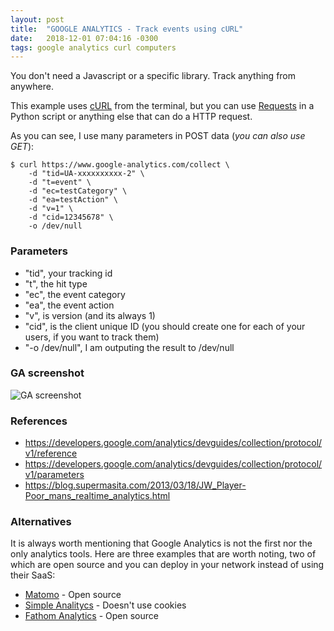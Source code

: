 ```yaml
---
layout: post
title:  "GOOGLE ANALYTICS - Track events using cURL"
date:   2018-12-01 07:04:16 -0300
tags: google analytics curl computers 
---
```

You don't need a Javascript or a specific library. Track anything from anywhere.

This example uses [cURL](https://curl.haxx.se/) from the terminal, but you can use [Requests](http://docs.python-requests.org/en/master/) in a Python script or anything else that can do a HTTP request. 

As you can see, I use many parameters in POST data (_you can also use GET_):
```
$ curl https://www.google-analytics.com/collect \
    -d "tid=UA-xxxxxxxxxx-2" \
    -d "t=event" \ 
    -d "ec=testCategory" \ 
    -d "ea=testAction" \ 
    -d "v=1" \ 
    -d "cid=12345678" \
    -o /dev/null
```

### Parameters
* "tid", your tracking id
* "t", the hit type
* "ec", the event category
* "ea", the event action
* "v", is version (and its always 1)
* "cid", is the client unique ID (you should create one for each of your users, if you want to track them)
* "-o /dev/null", I am outputing the result to /dev/null

### GA screenshot
![GA screenshot](https://blog.supermasita.com/assets/posts_pics/2018-12-01-GOOGLE_ANALYTICS-Track_events_using_cURL.pic01.png)


### References
* <https://developers.google.com/analytics/devguides/collection/protocol/v1/reference>
* <https://developers.google.com/analytics/devguides/collection/protocol/v1/parameters>
* <https://blog.supermasita.com/2013/03/18/JW_Player-Poor_mans_realtime_analytics.html>

### Alternatives
It is always worth mentioning that Google Analytics is not the first nor the only analytics tools. Here are three examples that are worth noting, two of which are open source and you can deploy in your network instead of using their SaaS:
* [Matomo](https://matomo.org/) - Open source
* [Simple Analitycs](https://simpleanalytics.io/) - Doesn't use cookies
* [Fathom Analytics](https://usefathom.com/) - Open source
